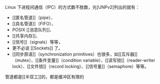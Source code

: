 Linux 下进程间通信（IPC）的方式数不胜数，光[UNPv2]列出的就有：
+ [[匿名管道]]（pipe）、
+ [[具名管道]]（FIFO）、
+ POSIX [[消息队列]]、
+ [[共享内存]]、
+ [[信号]]（signals）等等，
+ 更不必说 [[Sockets]] 了。
+ [[同步原语]]（synchronization primitives）也很多，如[[互斥器]]（mutex）、[[条件变量]]（condition variable）、[[读写锁]]（reader-writer lock）、[[文件锁]]（record locking）、[[信号量]]（semaphore）等等。


管道都是[[半双工]]的，都是缓冲区有限的



